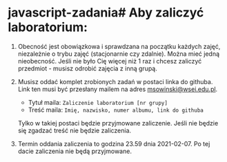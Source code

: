 # javascript-zadania# Aby zaliczyć laboratorium:

1. Obecność jest obowiązkowa i sprawdzana na początku każdych zajęć, niezależnie o trybu zajęć (stacjonarnie czy zdalnie). Można mieć jedną nieobecność. Jeśli nie było Cię więcej niż 1 raz i chcesz zaliczyć przedmiot - musisz odrobić zajęcia z inną grupą.

2. Musisz oddać komplet zrobionych zadań w postaci linka do githuba. Link ten musi być przesłany mailem na adres msowinski@wsei.edu.pl. 
    - Tytuł maila: 
        `Zaliczenie laboratorium [nr grupy]`
    - Treść maila:
        `Imię, nazwisko, numer albumu, link do githuba`

    Tylko w takiej postaci będzie przyjmowane zaliczenie. Jeśli nie będzie się zgadzać treść nie będzie zaliczenia.

3. Termin oddania zaliczenia to godzina 23.59 dnia 2021-02-07. Po tej dacie zaliczenia nie będą przyjmowane.
